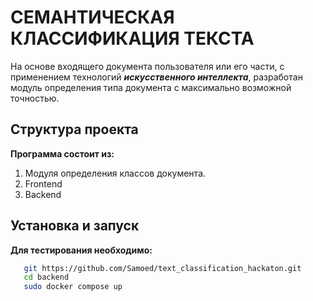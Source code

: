 # СЕМАНТИЧЕСКАЯ КЛАССИФИКАЦИЯ ТЕКСТА
На основе входящего документа пользователя или его части, с применением технологий ***искусственного интеллекта***, разработан модуль определения типа документа с максимально возможной точностью.

## Структура проекта
__Программа состоит из:__
1. Модуля определения классов документа.
2. Frontend
3. Backend

## Установка и запуск
__Для тестирования необходимо:__
```bash
   git https://github.com/Samoed/text_classification_hackaton.git
   cd backend
   sudo docker compose up
```
